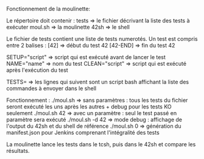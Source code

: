 Fonctionnement de la moulinette:

Le répertoire doit contenir :
  tests 	=> le fichier décrivant la liste des tests à exécuter
  moul.sh	=> la moulinette
  42sh		=> le shell

Le fichier de tests contient une liste de tests numerotés.
Un test est compris entre 2 balises :
[42]		=> début du test 42
[42-END]	=> fin du test 42

SETUP="script"	=> script qui est exécuté avant de lancer le test
NAME="name"     => nom du test
CLEAN="script"  => script qui est exécuté après l'exécution du test

TESTS=		=> les lignes qui suivent sont un script bash affichant la liste des commandes à envoyer dans le shell


Fonctionnement :
./moul.sh	=> sans paramètres : tous les tests du fichier seront exécuté les uns après les autres + debug pour les tests KO seulement
./moul.sh 42	=> avec un paramètre : seul le test passé en paramètre sera exécuté
./moul.sh -d 42 => mode debug : affichage de l'output du 42sh et du shell de référence
./moul.sh 0     => génération du manifest.json pour Jenkins comprenant l'intégralité des tests

La moulinette lance les tests dans le tcsh, puis dans le 42sh et compare les résultats.

